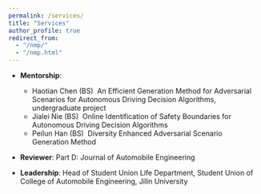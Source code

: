```yaml
---
permalink: /services/
title: "Services"
author_profile: true
redirect_from: 
  - "/nmp/"
  - "/nmp.html"
---
```


* **Mentorship**:
  * Haotian Chen (BS)  An Efficient Generation Method for Adversarial Scenarios for Autonomous Driving Decision Algorithms, undergraduate project                        
  * Jialei Nie (BS)  Online Identification of Safety Boundaries for Autonomous Driving Decision Algorithms             
  * Peilun Han (BS)  Diversity Enhanced Adversarial Scenario Generation Method                          

* **Reviewer**:
  Part D: Journal of Automobile Engineering

* **Leadership**:
  Head of Student Union Life Department, Student Union of College of Automobile Engineering, Jilin University
